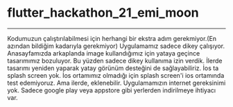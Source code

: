 # flutter_hackathon_21_emi_moon
----------
Kodumuzun çalıştırılabilmesi için herhangi bir ekstra adım gerekmiyor.(En azından bildiğim kadarıyla gerekmiyor)
Uygulamamız sadece dikey çalışıyor. Anasayfamızda arkaplanda image kullandığımız için yataya geçince tasarımımız bozuluyor. Bu yüzden sadece dikey kullanıma izin verdik. İlerde tasarımı yeniden yaparak yatay görünüm desteğini de sağlayabiliriz.
İos ta splash screen yok. İos ortamımız olmadığı için splash screen'i ios ortamında test edemiyoruz. Ama ilerde, eklenebilir. 
Uygulamamızın internet gereksinimi yok. Sadece google play veya appstore gibi yerlerden indirilmeye ihtiyacı var.